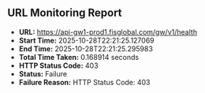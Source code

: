 ## URL Monitoring Report

- **URL:** https://api-gw1-prod1.fisglobal.com/gw/v1/health
- **Start Time:** 2025-10-28T22:21:25.127069
- **End Time:** 2025-10-28T22:21:25.295983
- **Total Time Taken:** 0.168914 seconds
- **HTTP Status Code:** 403
- **Status:** Failure
- **Failure Reason:** HTTP Status Code: 403
